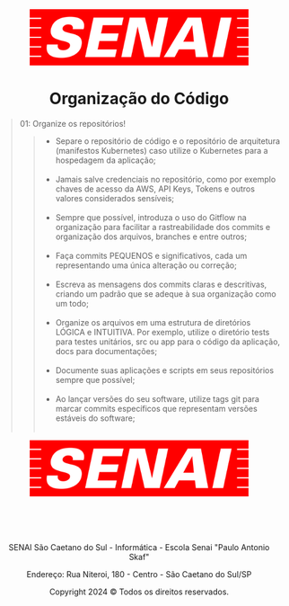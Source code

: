 <div align="center">
<img src="../images/SENAI-Logo.png" height="100">
</div>

<h1 align="center"> Organização do Código </h1>

> 01: Organize os repositórios!
>>* Separe o repositório de código e o repositório de arquitetura (manifestos Kubernetes) caso utilize o Kubernetes para a hospedagem da aplicação; <br><br>
>>* Jamais salve credenciais no repositório, como por exemplo chaves de acesso da AWS, API Keys, Tokens e outros valores considerados sensíveis; <br><br>
>>* Sempre que possível, introduza o uso do Gitflow na organização para facilitar a rastreabilidade dos commits e organização dos arquivos, branches e entre outros; <br> <br>
>>* Faça commits PEQUENOS e significativos, cada um representando uma única alteração ou correção; <br><br>
>>* Escreva as mensagens dos commits claras e descritivas, criando um padrão que se adeque à sua organização como um todo; <br><br>
>>* Organize os arquivos em uma estrutura de diretórios LÓGICA e INTUITIVA. Por exemplo, utilize o diretório tests para testes unitários, src ou app para o código da aplicação, docs para documentações;<br><br>
>>* Documente suas aplicações e scripts em seus repositórios sempre que possível; <br><br>
>>* Ao lançar versões do seu software, utilize tags git para marcar commits específicos que representam versões estáveis do software; <br><br>

<div align="center">
<img src="../images/SENAI-Logo.png" height="100">
</div>

<br><br><br>
<div align="center">
<p>SENAI São Caetano do Sul - Informática - Escola Senai "Paulo Antonio Skaf"</p>
<p>Endereço: Rua Niteroi, 180 - Centro - São Caetano do Sul/SP</p>
<p>Copyright 2024 © Todos os direitos reservados.</p>
</div>